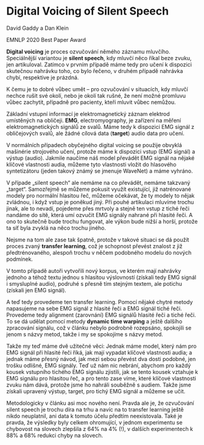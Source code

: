 # Digital Voicing of Silent Speech

David Gaddy a Dan Klein

EMNLP 2020 Best Paper Award

**Digital voicing** je proces ozvučování němého záznamu mluvčího. Speciálnější variantou je **silent speech**, kdy mluvčí něco říkal beze zvuku, jen artikuloval. Zatímco v prvním případě máme tedy pro učení k dispozici skutečnou nahrávku toho, co bylo řečeno, v druhém případě nahrávka chybí, respektive je prázdná.

K čemu je to dobré vůbec umět – pro ozvučování v situacích, kdy mluvčí nechce rušit své okolí, nebo je okolí tak rušné, že není možné promluvu vůbec zachytit, případně pro pacienty, kteří mluvit vůbec nemůžou.

Základní vstupní informací je elektromagnetický záznam elektrod umístěných na obličeji. **EMG**, electromyography, je zařízení na měření elektromagnetických signálů ze svalů. Máme tedy k dispozici EMG signál z obličejových svalů, ale žádné cílová data (**target**) audio data pro učení.

V normálních případech obyčejného digital voicing se použije obvyklá mašinérie strojového učení, protože máme k dispozici vstup (EMG signál) a výstup (audio). Jakmile naučíme náš model převádět EMG signál na nějaké klíčové vlastnosti audia, můžeme tyto vlastnosti vložit do hlasového syntetizátoru (jeden takový známý se jmenuje WaveNet) a máme vyhráno.

V případe „silent speech“ ale nemáme na co převádět, nemáme takzvaný „target“. Samozřejmě se můžeme pokusit využít existující, již natrénované modely pro normální hlasitou řeč, můžeme očekávat, že ty modely to nějak zvládnou, i když vstup je poněkud jiný. Při pouhé artikulaci mluvíme trochu jinak, ale to nevadí, pojedeme přes mrtvoly a stejně ten vstup z tiché řeči nandáme do sítě, která umí ozvučit EMG signály nahrané při hlasité řeči. A ono to skutečně bude trochu fungovat, ale výkon bude nižší a horší, protože ta síť byla zvyklá na něco trochu jiného.

Nejsme na tom ale zase tak špatně, protože v takové situaci se dá použít proces zvaný **transfer learning**, což je schopnost převést znalost z již předtrénovaného, alespoň trochu v něčem podobného modelu do nových podmínek. 

V tomto případě autoři vytvořili nový korpus, ve kterém mají nahrávky jednoho a téhož textu jednou s hlasitou výslovností (získali tedy EMG signál i smysluplné audio), podruhé s přesně tím stejným textem, ale potichu (získali jen EMG signál).

A teď tedy provedeme ten transfer learning. Pomocí nějaké chytré metody napasujeme na sebe EMG signál z hlasité řeči a EMG signál tiché řeči. Provedeme tedy alignment (zarovnání) EMG signálů hlasité řeči a tiché řeči. To se dá udělat pomocí metody **dynamic time warping** a ještě dalšího zpracování signálu, což v článku nebylo podrobně rozepsáno, spokojili se jenom s názvy metod, takže i my se spokojíme s názvy metod.

Takže my teď máme dvě užitečné věci: Jednak máme model, který nám pro EMG signál při hlasité řeči říká, jak mají vypadat klíčové vlastnosti audia; a jednak máme přesný návod, jak mezi sebou převést dva dosti podobné, jen trošku odlišné, EMG signály. Teď už nám nic nebrání, abychom pro každý kousek vstupního tichého EMG signálu zjistili, jak se tento kousek vztahuje k EMG signálu pro hlasitou řeč, a pro tento zase víme, které klíčové vlastnosti zvuku nám dává, protože jsme ho nahráli souběžně s audiem. Takže jsme získali upravený výstup, target, pro tichý EMG signál a můžeme se učit.

Metodologicky v článku asi moc nového není. Pravda ale je, že ozvučování silent speech je trochu díra na trhu a navíc na to transfer learning ještě nikdo neuplatnil, ani data k tomuto účelu předtím neexistovala. Také je pravda, že výsledky byly celkem ohromující, v jednom experimentu se chybovost na slovech zlepšila z 64% na 4% (!), v dalších experimentech k 88% a 68% redukci chyby na slovech.

